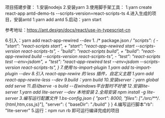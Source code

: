 项目搭建步骤：
1.安装nodejs
2.安装yarn
3.使用脚手架工具：
    1.yarn create react-app antd-demo-ts --scripts-version=react-scripts-ts
4.进入生成的项目，安装antd
    1.yarn add antd
5.启动：yarn start

参考地址：https://ant.design/docs/react/use-in-typescript-cn

6.引入：yarn add react-app-rewired --dev
    1.
    /* package.json */
    "scripts": {
    -   "start": "react-scripts start",
    +   "start": "react-app-rewired start --scripts-version react-scripts-ts",
    -   "build": "react-scripts build",
    +   "build": "react-app-rewired build --scripts-version react-scripts-ts",
    -   "test": "react-scripts test --env=jsdom",
    +   "test": "react-app-rewired test --env=jsdom --scripts-version react-scripts-ts",
    }
7.使用 ts-import-plugin
    1.yarn add ts-import-plugin --dev
8.引入 react-app-rewire 的 less 插件，自定义主题
    1.yarn add react-app-rewire-less --dev
9.build：yarn build
10.安装server：yarn global add serve
11.启动serve -s build
    --在windows平台暂时不好使
12.安装lite-server
    1.yarn add lite-server --dev 本地安装
    2.全局安装 npm install -g lite-server
    3.编写运行配置文件
        1.bs-config.json
            {
              "port": 8000,
              "files": ["./src/**/*.{html,htm,css,js}"],
              "server": { "baseDir": "./build" }
            }
    4.编写运行脚本"rb": "lite-server"
    5.运行：npm run rb 即可运行编译完成的项目